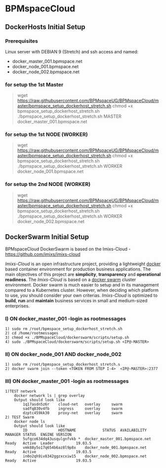# BPMspaceCloud

## DockerHosts Initial Setup

### Prerequisites
Linux server with DEBIAN 9 (Stretch) and ssh access and named:
- docker_master_001.bpmspace.net
- docker_node_001.bpmspace.net
- docker_node_002.bpmspace.net

### for setup the 1st Master 
>wget https://raw.githubusercontent.com/BPMspaceUG/BPMspaceCloud/master/bpmspace_setup_dockerhost_stretch.sh
>chmod +x bpmspace_setup_dockerhost_stretch.sh
>./bpmspace_setup_dockerhost_stretch.sh MASTER docker_master_001.bpmspace.net

### for setup the 1st NODE (WORKER) 
>wget https://raw.githubusercontent.com/BPMspaceUG/BPMspaceCloud/master/bpmspace_setup_dockerhost_stretch.sh
>chmod +x bpmspace_setup_dockerhost_stretch.sh
>./bpmspace_setup_dockerhost_stretch.sh WORKER docker_node_001.bpmspace.net

### for setup the 2nd NODE (WORKER) 
>wget https://raw.githubusercontent.com/BPMspaceUG/BPMspaceCloud/master/bpmspace_setup_dockerhost_stretch.sh
>chmod +x bpmspace_setup_dockerhost_stretch.sh
>./bpmspace_setup_dockerhost_stretch.sh WORKER docker_node_002.bpmspace.net

## DockerSwarm Initial Setup

BPMspaceCloud DockerSwarm is based on the Imixs-Cloud - https://github.com/imixs/imixs-cloud

_Imixs-Cloud_ is an open infrastructure project, providing a lightweight [docker](https://www.docker.com/) based container environment for production business applications. The main objectives of this project are **simplicity**, **transparency** and **operational readiness**. 
The _Imixs-Cloud_ is based on a [docker swarm](https://docs.docker.com/engine/swarm/) cluster environment.
Docker swarm is much easier to setup and in its management compared to a Kubernetes cluster. However, when deciding which platform  to use, you should consider your own criterias. _Imixs-Cloud_ is optimized to **build**, **run** and **maintain** business services in small and medium-sized enterprises.

### I) ON docker_master_001 -login as rootmessages
	1) sudo rm /root/bpmspace_setup_dockerhost_stretch.sh 
	2) cd /home/rootmessages
	3) chmod +x ./BPMspaceCloud/dockerswarm/scripts/setup.sh
	4) sudo ./BPMspaceCloud/dockerswarm/scripts/setup.sh <IP@-MASTER>
	
### II) ON docker_node_001 AND docker_node_002
	1) sudo rm /root/bpmspace_setup_dockerhost_stretch.s
	2) docker swarm join --token <TOKEN FROM STEP I-4>  <IP@-MASTER>:2377
	
### III) ON docker_master_001 -login as rootmessages
	1)TEST network
		docker network ls | grep overlay
		Output should look like
			1q17asdn5z6r	cloud-net	overlay		swarm
			sadfq830v4fb	ingress		overlay		swarm
			dzptc459kk30	proxy-net	overlay		swarm
	2) TEST Swarm 
		docker node ls
		Output should look like
			ID				HOSTNAME			STATUS	AVAILABILITY	MANAGER STATUS	ENGINE VERSION
			5ufqco634dq43usqulgnfvkb *	docker_master_001.bpmspace.net	Ready	Active	Leader			19.03.5
			vmk88y5o17q654b6az8l9p8x	docker_node_001.bpmspace.net	Ready	Active					19.03.5
			in0o2qh9iv8342ggzxcxiw15	docker_node_002.bpmspace.net	Ready	Active					19.03.5

